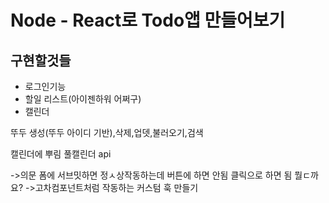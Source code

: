# Node - React로 Todo앱 만들어보기

## 구현할것들

- 로그인기능
- 할일 리스트(아이젠하워 어쩌구)
- 캘린더

뚜두 생성(뚜두 아이디 기반),삭제,업뎃,불러오기,검색

캘린더에 뿌림 풀캘린더 api

->의문 폼에 서브밋하면 정ㅅ상작동하는데 버튼에 하면 안됨 클릭으로 하면 됨 뭘ㄷ까요?
->고차컴포넌트처럼 작동하는 커스텀 훅 만들기
